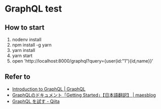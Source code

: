 # GraphQL test

## How to start

1. nodenv install
2. npm install -g yarn
3. yarn install
4. yarn start
5. open 'http://localhost:8000/graphql?query={user(id:"1"){id,name}}'

## Refer to

* [Introduction to GraphQL | GraphQL](http://graphql.org/learn/)
* [GraphQLのドキュメント「Getting Started」【日本語翻訳】 | maesblog](http://mae.chab.in/archives/2921)
* [GraphQL を試す - Qiita](http://qiita.com/yasuhiro-okada-aktsk/items/2e4d3878ed0c62688913)
